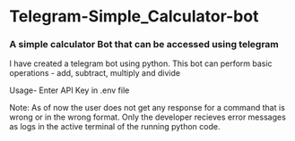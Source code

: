 # Telegram-Simple_Calculator-bot

### A simple calculator Bot that can be accessed using telegram

I have created a telegram bot using python.
This bot can perform basic operations - add, subtract, multiply and divide

Usage-
  Enter API Key in .env file


Note:
As of now the user does not get any response for a command that is wrong or in the wrong format.
Only the developer recieves error messages as logs in the active terminal of the running python code.
